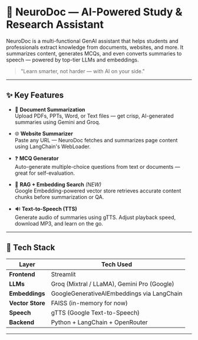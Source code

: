 # 🧠 NeuroDoc — AI-Powered Study & Research Assistant

NeuroDoc is a multi-functional GenAI assistant that helps students and professionals extract knowledge from documents, websites, and more. It summarizes content, generates MCQs, and even converts summaries to speech — powered by top-tier LLMs and embeddings.

> "Learn smarter, not harder — with AI on your side."

---

## ✨ Key Features

- 📄 **Document Summarization**  
  Upload PDFs, PPTs, Word, or Text files — get crisp, AI-generated summaries using Gemini and Groq.

- 🌐 **Website Summarizer**  
  Paste any URL — NeuroDoc fetches and summarizes page content using LangChain's WebLoader.

- ❓ **MCQ Generator**  
  Auto-generate multiple-choice questions from text or documents — great for self-evaluation.

- 🧠 **RAG + Embedding Search** *(NEW)*  
  Google Embedding-powered vector store retrieves accurate content chunks before summarization or QA.

- 🔊 **Text-to-Speech (TTS)**  
  Generate audio of summaries using gTTS. Adjust playback speed, download MP3, and learn on the go.

---

## 🔧 Tech Stack

| Layer       | Tech Used                                  |
|-------------|---------------------------------------------|
| **Frontend**| Streamlit                                   |
| **LLMs**    | Groq (Mixtral / LLaMA), Gemini Pro (Google) |
| **Embeddings** | GoogleGenerativeAIEmbeddings via LangChain |
| **Vector Store** | FAISS (in-memory for now)              |
| **Speech**  | gTTS (Google Text-to-Speech)                |
| **Backend** | Python + LangChain + OpenRouter             |

---
